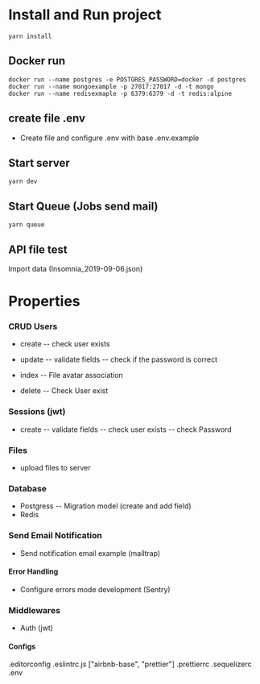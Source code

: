 # Install and Run project

```
yarn install
```

## Docker run

```
docker run --name postgres -e POSTGRES_PASSWORD=docker -d postgres
docker run --name mongoexample -p 27017:27017 -d -t mongo
docker run --name redisexmaple -p 6379:6379 -d -t redis:alpine
```

## create file .env

- Create file and configure .env with base .env.example

## Start server

```
yarn dev
```

## Start Queue (Jobs send mail)

```
yarn queue
```

## API file test

Import data (Insomnia_2019-09-06.json)

# Properties

### CRUD Users

- create
  -- check user exists

- update
  -- validate fields
  -- check if the password is correct

- index
  -- File avatar association

- delete
  -- Check User exist

### Sessions (jwt)

- create
  -- validate fields
  -- check user exists
  -- check Password

### Files

- upload files to server

### Database

- Postgress
  -- Migration model (create and add field)
- Redis

### Send Email Notification

- Send notification email example (mailtrap)

#### Error Handling

- Configure errors mode development (Sentry)

### Middlewares

- Auth (jwt)

#### Configs

.editorconfig
.eslintrc.js ["airbnb-base", "prettier"]
.prettierrc
.sequelizerc
.env
